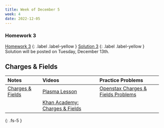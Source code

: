```yaml
---
title: Week of December 5
week: 4
date: 2022-12-05
---
```



### Homework 3

[Homework 3](/assets/PDF/hw3/main.pdf)
{: .label .label-yellow }
[Solution 3](/assets/PDF/hw3/solution.pdf)
{: .label .label-yellow } 
Solution will be posted on Tuesday, December 13th.


## Charges & Fields


| Notes        | Videos          | Practice Problems |
|:-------------|:------------------|:------|
| [Charges & Fields](/assets/PDF/charges_fields.pdf) | [Plasma Lesson](http://elearn.moe.gov.et/resource-view/1867/4)| [Openstax Charges & Fields Problems](https://openstax.org/books/college-physics-ap-courses/pages/18-problems-exercises)  |
||[Khan Academy: Charges & Fields](https://www.khanacademy.org/science/physics/electric-charge-electric-force-and-voltage/charge-electric-force/v/triboelectric-effect-and-charge)|   |



{: .fs-5 }
